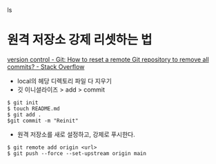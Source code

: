 ls 

# 원격 저장소 강제 리셋하는 법 

[version control - Git: How to reset a remote Git repository to remove all commits? - Stack Overflow](https://stackoverflow.com/questions/2006172/git-how-to-reset-a-remote-git-repository-to-remove-all-commits)

- local의 헤당 디렉토리 파일 다 지우기
- 깃 이니셜라이즈 > add > commit 

```shell
$ git init 
$ touch README.md 
$ git add . 
$git commit -m "Reinit"
```

- 원격 저장소를 새로 설정하고, 강제로 푸시한다. 

```
$ git remote add origin <url>
$ git push --force --set-upstream origin main
```

